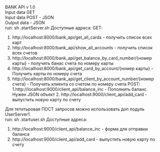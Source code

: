 BANK API v 1.0<br>
Input data  GET<br>
Input data POST - JSON<br>
Output data - JSON<br>
run: sh .startServer.sh
Доступные адреса:
GET:
1. http://localhost:8000/bank_api/get_all_cards  - получить список всех карт
2. http://localhost:8000/bank_api/show_all_accounts - получить список всех счетов
3. http://localhost:8000/bank_api/get_balance_by_card_number/{номер карты} - получить банас счета по номеру карты
4. http://localhost:8000/bank_api/get_card_by_account/{номер карты} - Получить карты по номеру счета
5. http://localhost:8000/bank_api/get_client_by_account_number/{номер счета} - Получить клиента со счетом по номеру счета
POST:
   1.http://localhost:9000/client_api/balance_inc - Пополнить баланс. Нужен JSON объект
   2. http://localhost:9000/client_api/add_card - выпустить новую карту по счету
    
Для тетитьровая ПОСТ запросов можно использовать доп подуль UserServer1.<br>
run: sh .startuser.sh
Доступные адреса:
1. http://localhost:9000/client_api/balance_inc - форма для отправки баланса
2. http://localhost:9000/client_api/add_card - выпустить новую карту по счету